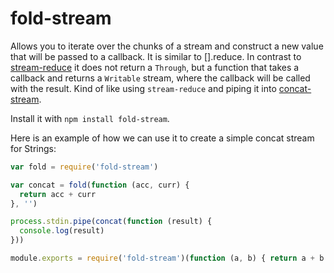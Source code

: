 # fold-stream

Allows you to iterate over the chunks of a stream and construct
a new value that will be passed to a callback. It is similar to [].reduce.
In contrast to [stream-reduce](https://www.npmjs.org/package/stream-reduce) it does
not return a `Through`, but a function that takes a callback and returns a 
`Writable` stream, where the callback will be called with the result. Kind of 
like using `stream-reduce` and piping it into 
[concat-stream](https://www.npmjs.org/package/concat-stream).

Install it with `npm install fold-stream`.

Here is an example of how we can use it to create a simple concat stream for Strings:
```js
var fold = require('fold-stream')

var concat = fold(function (acc, curr) {
  return acc + curr
}, '')

process.stdin.pipe(concat(function (result) {
  console.log(result)
}))
```
```js
module.exports = require('fold-stream')(function (a, b) { return a + b }, '')
```
